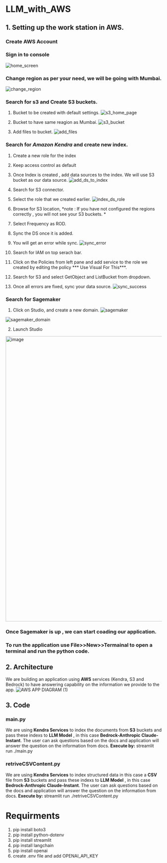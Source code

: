 # LLM_with_AWS

## 1. Setting up the work station in AWS.
### Create AWS Account

### Sign in to console
![home_screen](https://github.com/o47o/LLM_with_AWS/assets/142214789/e1737daa-a095-4bec-b2cb-b18d1ec2e06d)

### Change region as per your need, we will be going with Mumbai.
![change_region](https://github.com/o47o/LLM_with_AWS/assets/142214789/842f1fd6-d979-4889-bcac-0d7b7b33d2fa)

### Search for s3 and Create S3 buckets. 
1. Bucket to be created with default settings.
![s3_home_page](https://github.com/o47o/LLM_with_AWS/assets/142214789/229867d2-e939-4e70-9691-1c721018eaa2)

2. Bucket to have same reagion as Mumbai.
![s3_bucket](https://github.com/o47o/LLM_with_AWS/assets/142214789/cdd35303-be43-4ff3-a6e3-bca38e2db4b9)

3. Add files to bucket.
![add_files](https://github.com/o47o/LLM_with_AWS/assets/142214789/71788b97-8bf8-4b94-b308-c50069297a17)


### Search for *Amazon Kendra* and create new index.
1. Create a new role for the index
2. Keep access control as default
3. Once Index is created , add data sources to the index. We will use S3 bucket as our data source.
![add_ds_to_index](https://github.com/o47o/LLM_with_AWS/assets/142214789/cbfeb53b-caf1-4d31-b2c4-f28b6cca96b9)
4. Search for S3 connector.

5. Select the role that we created earlier.
![index_ds_role](https://github.com/o47o/LLM_with_AWS/assets/142214789/cf4db4ed-6ddb-4cdd-9164-cdf579a35caf)
6. Browse for S3 location, *note : If you have not configured the regions correctly , you will not see your S3 buckets. *
7. Select Frequency as ROD.
8. Sync the DS once it is added.

9. You will get an error while sync.
![sync_error](https://github.com/o47o/LLM_with_AWS/assets/142214789/b1348eb6-8a88-4611-9cc8-ed034f2d2afc)

10. Search for IAM on top serach bar.
11. Click on the Policies from left pane and add service to the role we created by editing the policy *** Use Visual For This***.
12. Search for S3 and select GetObject and ListBucket from dropdown.
13. Once all errors are fixed, sync your data source.
![sync_success](https://github.com/o47o/LLM_with_AWS/assets/142214789/ae3d8836-0b45-490a-a2f2-27fa2e3eaba0)


### Search for Sagemaker
1. Click on Studio, and create a new domain.
![sagemaker](https://github.com/o47o/LLM_with_AWS/assets/142214789/5bfaa068-0a95-4fbf-af73-8f0f49416721)

![sagemaker_domain](https://github.com/o47o/LLM_with_AWS/assets/142214789/3c15a4cb-7edd-4a22-bc15-729100d17df2)

2. Launch Studio
<img width="922" alt="image" src="https://github.com/o47o/LLM_with_AWS/assets/142214789/dd7914ae-b717-4cc6-a412-3becc7f5b000">

### Once Sagemaker is up , we can start coading our application.
### To run the application use File>>New>>Termainal to open a terminal and run the python code.

## 2. Architecture
We are building an application using **AWS** services (Kendra, S3 and Bedrock) to have answering capability on the information we provide to the app.
![AWS APP DIAGRAM (1)](https://github.com/o47o/LLM_with_AWS/assets/142214789/a87f9fe0-2628-4caa-97ef-f54429c79fa7)


## 3. Code 
### main.py
We are using **Kendra Services** to index the documents from **S3** buckets and pass these indexs to **LLM Model** , in this case **Bedrock-Anthropic Claude-Instant**.
The user can ask questions based on the docs and application will answer the question on the information from docs. 
**Execute by:** streamlit run ./main.py

### retriveCSVContent.py
We are using **Kendra Services** to index structured data in this case a **CSV** file from **S3** buckets and pass these indexs to **LLM Model** , in this case **Bedrock-Anthropic Claude-Instant**.
The user can ask questions based on the docs and application will answer the question on the information from docs. 
**Execute by:** streamlit run ./retriveCSVContent.py

# Requirments
1. pip install boto3
2. pip install python-dotenv
3. pip install streamlit
4. pip install langchain
5. pip install openai
6. create .env file and add OPENAI_API_KEY
